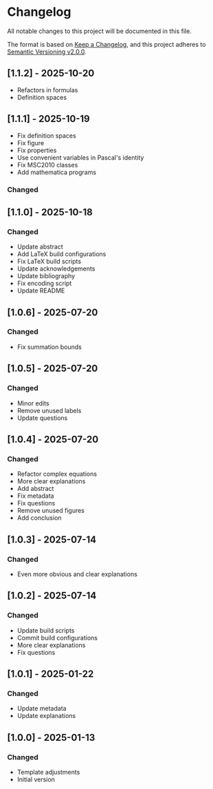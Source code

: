 # Changelog

All notable changes to this project will be documented in this file.

The format is based on [Keep a Changelog](https://keepachangelog.com/en/1.0.0/),
and this project adheres to [Semantic Versioning v2.0.0](https://semver.org/spec/v2.0.0.html).

## [1.1.2] - 2025-10-20

- Refactors in formulas
- Definition spaces

## [1.1.1] - 2025-10-19

- Fix definition spaces
- Fix figure
- Fix properties
- Use convenient variables in Pascal's identity
- Fix MSC2010 classes
- Add mathematica programs

### Changed

## [1.1.0] - 2025-10-18

### Changed

- Update abstract
- Add LaTeX build configurations
- Fix LaTeX build scripts
- Update acknowledgements
- Update bibliography
- Fix encoding script
- Update README

## [1.0.6] - 2025-07-20

### Changed

- Fix summation bounds

## [1.0.5] - 2025-07-20

### Changed

- Minor edits
- Remove unused labels
- Update questions

## [1.0.4] - 2025-07-20

### Changed

- Refactor complex equations
- More clear explanations
- Add abstract
- Fix metadata
- Fix questions
- Remove unused figures
- Add conclusion

## [1.0.3] - 2025-07-14

### Changed

- Even more obvious and clear explanations

## [1.0.2] - 2025-07-14

### Changed

- Update build scripts
- Commit build configurations
- More clear explanations
- Fix questions

## [1.0.1] - 2025-01-22

### Changed

- Update metadata
- Update explanations

## [1.0.0] - 2025-01-13

### Changed

- Template adjustments
- Initial version
